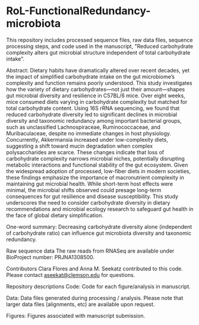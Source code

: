 # RoL-FunctionalRedundancy-microbiota

This repository includes processed sequence files, raw data files, sequence processing steps, and code used in the manuscript, "Reduced carbohydrate complexity alters gut microbial structure independent of total carbohydrate intake".

Abstract:
Dietary habits have dramatically altered over recent decades, yet the impact of simplified carbohydrate intake on the gut microbiome’s complexity and function remains poorly understood. This study investigates how the variety of dietary carbohydrates—not just their amount—shapes gut microbial diversity and resilience in C57BL/6 mice. Over eight weeks, mice consumed diets varying in carbohydrate complexity but matched for total carbohydrate content. Using 16S rRNA sequencing, we found that reduced carbohydrate diversity led to significant declines in microbial diversity and taxonomic redundancy among important bacterial groups, such as unclassified Lachnospiraceae, Ruminococcaceae, and Muribaculaceae, despite no immediate changes in host physiology. Concurrently, Akkermansia increased under low-complexity diets, suggesting a shift toward mucin degradation when complex polysaccharides are scarce. These changes indicate that loss of carbohydrate complexity narrows microbial niches, potentially disrupting metabolic interactions and functional stability of the gut ecosystem. Given the widespread adoption of processed, low-fiber diets in modern societies, these findings emphasize the importance of macronutrient complexity in maintaining gut microbial health. While short-term host effects were minimal, the microbial shifts observed could presage long-term consequences for gut resilience and disease susceptibility. This study underscores the need to consider carbohydrate diversity in dietary recommendations and microbial ecology research to safeguard gut health in the face of global dietary simplification.

One-word summary:
Decreasing carbohydrate diversity alone (independent of carbohydrate ratio) can influence gut microbiota diversity and taxonomic redundancy.

Raw sequence data
The raw reads from RNASeq are available under BioProject number: PRJNA1308500.

Contributors
Clara Flores and Anna M. Seekatz contributed to this code. Please contact aseekat@clemson.edu for questions.

Repository descriptions
Code: Code for each figure/analysis in manuscript.

Data: Data files generated during processing / analysis. Please note that larger data files (alignments, etc) are available upon request.

Figures: Figures associated with manuscript submission.

